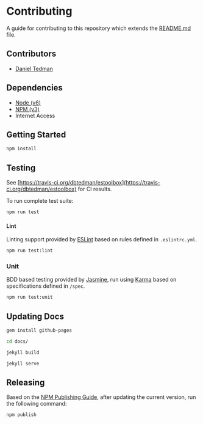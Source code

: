
# Contributing

A guide for contributing to this repository which extends the [README.md](README.md) file. 

## Contributors

* [Daniel Tedman](http://danieltedman.com)

## Dependencies

* [Node (v6)](https://nodejs.org)
* [NPM (v3)](https://www.npmjs.com)
* Internet Access

## Getting Started

```bash
npm install
```

## Testing

See [https://travis-ci.org/dbtedman/estoolbox](https://travis-ci.org/dbtedman/estoolbox) for CI results.

To run complete test suite:

```bash
npm run test
```

#### Lint

Linting support provided by [ESLint](http://eslint.org/) based on rules defined in `.eslintrc.yml`.

```bash
npm run test:lint
```

### Unit

BDD based testing provided by [Jasmine](http://jasmine.github.io), run using [Karma](http://karma-runner.github.io) based on specifications defined in `/spec`.

```bash
npm run test:unit
```

## Updating Docs

```bash
gem install github-pages

cd docs/

jekyll build

jekyll serve
```

## Releasing

Based on the [NPM Publishing Guide](https://docs.npmjs.com/getting-started/publishing-npm-packages), after updating the current version, run the following command:

```
npm publish
```
